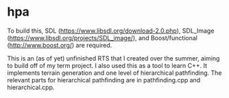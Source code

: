 # hpa

To build this, SDL (https://www.libsdl.org/download-2.0.php), SDL_Image (https://www.libsdl.org/projects/SDL_image/), and Boost/functional (http://www.boost.org/) are required. 

This is an (as of yet) unfinished RTS that I created over the summer, aiming to build off of my term project. I also used this as a tool to learn C++. It implements terrain generation and one level of hierarchical pathfinding. The relevant parts for hierarchical pathfinding are in pathfinding.cpp and hierarchical.cpp.
